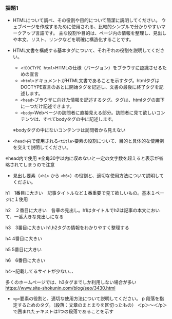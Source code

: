 ### 課題1

- HTMLについて調べ、その役割や目的について簡潔に説明してください。
ウェブページを作成するために使用される、比較的シンプルで分かりやすいマークアップ言語です。
主な役割や目的は、ページ内の情報を整理し、見出しや本文、リスト、リンクなどを明確に構造化することです。

- HTML文書を構成する基本タグについて、それぞれの役割を説明してください。
    - `<!DOCTYPE html>`HTMLの仕様（バージョン）をブラウザに認識させるための宣言
    - `<html>`ドキュメントがHTML文書であることを示すタグ。htmlタグはDOCTYPE宣言のあとに開始タグを記述し、文書の最後に終了タグを記述します。
    - `<head>`ブラウザに向けた情報を記述するタグ。<head>タグは、htmlタグの直下に一つだけ記述できます。
    - `<body>`Webページの訪問者に直接見える部分。訪問者に見て欲しいコンテンツは、すべてbodyタグの中に記述します。

    ※bodyタグの中にないコンテンツは訪問者から見えない

- `<head>`内で使用される`<title>`要素の役割について、目的と具体的な使用例を交えて説明してください。
<title>　
HTML文書のタイトルを示すタグ。
サイトのトップページで指定されるtitleはそのサイト名であるため、titleとして記述された内容はWebブラウザの上部タイトルバーや検索結果のタイトル、お気に入り（ブックマーク）に入れた時のタイトルとしても表示される

<head>
<title>はじめてのHTML！</title>
</head>

※head内で使用
※全角30字以内に収めないと一定の文字数を超えると表示が省略されてしまうので注意

- 見出し要素（`<h1>` から `<h6>`）の役割と、適切な使用方法について説明してください。

h1　1番目に大きい　記事タイトルなど１番重要で見て欲しいもの。基本１ページに１使用

h2　２番目に大きい　各章の見出し。h1はタイトルでh2は記事の本文において、一番大きな見出しになる

h3　3番目に大きい h1,h2タグの情報をわかりやすく整理する

h4 4番目に大きい　

h5 5番目に大きい

h6　6番目に大きい

h4〜記載してるサイトが少ない、、

多くのホームページでは、h3タグまでしか利用しない場合が多い
https://www.site-shokunin.com/blog/seo/3430.html

- `<p>`要素の役割と、適切な使用方法について説明してください。
p
段落を指定するためのタグ。（段落：文章のまとまりを区切ったもの）
＜p＞～＜/p＞で囲まれたテキストは1つの段落であることを示す
